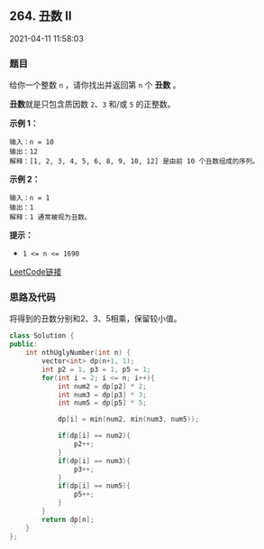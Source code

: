 ## 264. 丑数 II

2021-04-11 11:58:03

### 题目

给你一个整数 ``n`` ，请你找出并返回第 ``n`` 个 **丑数** 。   

**丑数**就是只包含质因数 ``2``、``3`` 和/或 ``5`` 的正整数。

 

**示例 1：**

```
输入：n = 10
输出：12
解释：[1, 2, 3, 4, 5, 6, 8, 9, 10, 12] 是由前 10 个丑数组成的序列。
```

**示例 2：**

```
输入：n = 1
输出：1
解释：1 通常被视为丑数。
```

 

**提示：**


- ``1 <= n <= 1690``



[LeetCode链接](https://leetcode-cn.com/problems/ugly-number-ii/)

### 思路及代码

将得到的丑数分别和2、3、5相乘，保留较小值。

```cpp
class Solution {
public:
    int nthUglyNumber(int n) {
        vector<int> dp(n+1, 1);
        int p2 = 1, p3 = 1, p5 = 1;
        for(int i = 2; i <= n; i++){
            int num2 = dp[p2] * 2;
            int num3 = dp[p3] * 3;
            int num5 = dp[p5] * 5;

            dp[i] = min(num2, min(num3, num5));

            if(dp[i] == num2){
                p2++;
            }
            if(dp[i] == num3){
                p3++;
            }
            if(dp[i] == num5){
                p5++;
            }
        }
        return dp[n];
    }
};
```